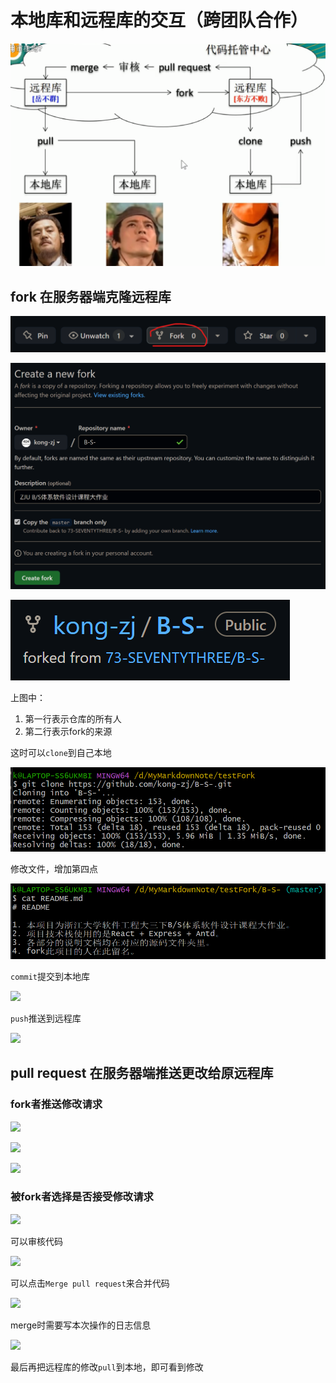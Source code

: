 # 本地库和远程库的交互（跨团队合作）

![](resources/2022-11-25-16-26-27.png)

## fork 在服务器端克隆远程库

![](resources/2022-11-28-16-35-21.png)

![](resources/2022-11-28-16-39-41.png)

![](resources/2022-11-28-16-40-01.png)

上图中：
1. 第一行表示仓库的所有人
2. 第二行表示fork的来源

这时可以```clone```到自己本地

![](resources/2022-11-28-16-49-57.png)

修改文件，增加第四点

![](resources/2022-11-28-16-51-56.png)

```commit```提交到本地库

![](resources/2022-11-28-16-53-50.png)

```push```推送到远程库

![](resources/2022-11-28-16-56-28.png)

## pull request 在服务器端推送更改给原远程库

### fork者推送修改请求

![](resources/2022-11-28-16-58-40.png)

![](resources/2022-11-28-17-00-07.png)

![](resources/2022-11-28-17-01-54.png)

### 被fork者选择是否接受修改请求

![](resources/2022-11-28-17-06-21.png)

可以审核代码

![](resources/2022-11-28-17-13-19.png)

可以点击```Merge pull request```来合并代码

![](resources/2022-11-28-17-15-20.png)

merge时需要写本次操作的日志信息

![](resources/2022-11-28-17-17-53.png)

最后再把远程库的修改```pull```到本地，即可看到修改
